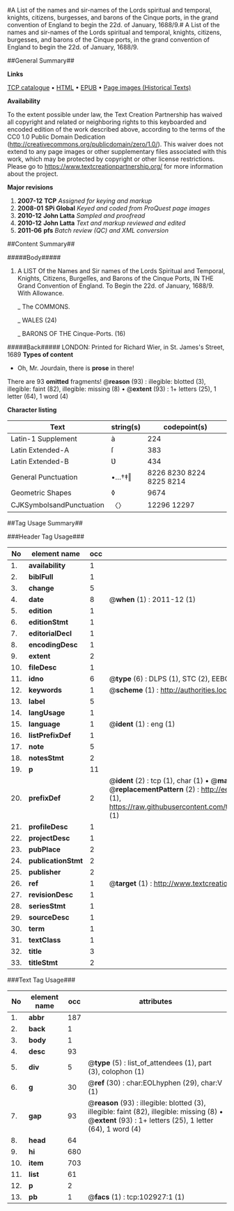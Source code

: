 #A List of the names and sir-names of the Lords spiritual and temporal, knights, citizens, burgesses, and barons of the Cinque ports, in the grand convention of England to begin the 22d. of January, 1688/9.#
A List of the names and sir-names of the Lords spiritual and temporal, knights, citizens, burgesses, and barons of the Cinque ports, in the grand convention of England to begin the 22d. of January, 1688/9.

##General Summary##

**Links**

[TCP catalogue](http://www.ota.ox.ac.uk/tcp/)  • 
[HTML](http://tei.it.ox.ac.uk/tcp/Texts-HTML/free/A48/A48669.html)  • 
[EPUB](http://tei.it.ox.ac.uk/tcp/Texts-EPUB/free/A48/A48669.epub) • 
[Page images (Historical Texts)](https://historicaltexts.jisc.ac.uk/eebo-14919349e)

**Availability**

To the extent possible under law, the Text Creation Partnership has waived all copyright and related or neighboring rights to this keyboarded and encoded edition of the work described above, according to the terms of the CC0 1.0 Public Domain Dedication (http://creativecommons.org/publicdomain/zero/1.0/). This waiver does not extend to any page images or other supplementary files associated with this work, which may be protected by copyright or other license restrictions. Please go to https://www.textcreationpartnership.org/ for more information about the project.

**Major revisions**

1. __2007-12__ __TCP__ *Assigned for keying and markup*
1. __2008-01__ __SPi Global__ *Keyed and coded from ProQuest page images*
1. __2010-12__ __John Latta__ *Sampled and proofread*
1. __2010-12__ __John Latta__ *Text and markup reviewed and edited*
1. __2011-06__ __pfs__ *Batch review (QC) and XML conversion*

##Content Summary##

#####Body#####

1. A LIST Of the Names and Sir names of the Lords Spiritual and Temporal, Knights, Citizens, Burgeſſes, and Barons of the Cinque Ports, IN THE Grand Convention of England. To Begin the 22d. of January, 1688/9. With Allowance.

    _ The COMMONS.

    _ WALES (24)

    _ BARONS OF THE Cinque-Ports. (16)

#####Back#####
LONDON: Printed for Richard Wier, in St. James's Street, 1689
**Types of content**

  * Oh, Mr. Jourdain, there is **prose** in there!

There are 93 **omitted** fragments! 
 @__reason__ (93) : illegible: blotted (3), illegible: faint (82), illegible: missing (8)  •  @__extent__ (93) : 1+ letters (25), 1 letter (64), 1 word (4)

**Character listing**


|Text|string(s)|codepoint(s)|
|---|---|---|
|Latin-1 Supplement|à|224|
|Latin Extended-A|ſ|383|
|Latin Extended-B|Ʋ|434|
|General Punctuation|•…†‡‖|8226 8230 8224 8225 8214|
|Geometric Shapes|◊|9674|
|CJKSymbolsandPunctuation|〈〉|12296 12297|

##Tag Usage Summary##

###Header Tag Usage###

|No|element name|occ|attributes|
|---|---|---|---|
|1.|__availability__|1||
|2.|__biblFull__|1||
|3.|__change__|5||
|4.|__date__|8| @__when__ (1) : 2011-12 (1)|
|5.|__edition__|1||
|6.|__editionStmt__|1||
|7.|__editorialDecl__|1||
|8.|__encodingDesc__|1||
|9.|__extent__|2||
|10.|__fileDesc__|1||
|11.|__idno__|6| @__type__ (6) : DLPS (1), STC (2), EEBO-CITATION (1), OCLC (1), VID (1)|
|12.|__keywords__|1| @__scheme__ (1) : http://authorities.loc.gov/ (1)|
|13.|__label__|5||
|14.|__langUsage__|1||
|15.|__language__|1| @__ident__ (1) : eng (1)|
|16.|__listPrefixDef__|1||
|17.|__note__|5||
|18.|__notesStmt__|2||
|19.|__p__|11||
|20.|__prefixDef__|2| @__ident__ (2) : tcp (1), char (1)  •  @__matchPattern__ (2) : ([0-9\-]+):([0-9IVX]+) (1), (.+) (1)  •  @__replacementPattern__ (2) : http://eebo.chadwyck.com/downloadtiff?vid=$1&page=$2 (1), https://raw.githubusercontent.com/textcreationpartnership/Texts/master/tcpchars.xml#$1 (1)|
|21.|__profileDesc__|1||
|22.|__projectDesc__|1||
|23.|__pubPlace__|2||
|24.|__publicationStmt__|2||
|25.|__publisher__|2||
|26.|__ref__|1| @__target__ (1) : http://www.textcreationpartnership.org/docs/. (1)|
|27.|__revisionDesc__|1||
|28.|__seriesStmt__|1||
|29.|__sourceDesc__|1||
|30.|__term__|1||
|31.|__textClass__|1||
|32.|__title__|3||
|33.|__titleStmt__|2||


###Text Tag Usage###

|No|element name|occ|attributes|
|---|---|---|---|
|1.|__abbr__|187||
|2.|__back__|1||
|3.|__body__|1||
|4.|__desc__|93||
|5.|__div__|5| @__type__ (5) : list_of_attendees (1), part (3), colophon (1)|
|6.|__g__|30| @__ref__ (30) : char:EOLhyphen (29), char:V (1)|
|7.|__gap__|93| @__reason__ (93) : illegible: blotted (3), illegible: faint (82), illegible: missing (8)  •  @__extent__ (93) : 1+ letters (25), 1 letter (64), 1 word (4)|
|8.|__head__|64||
|9.|__hi__|680||
|10.|__item__|703||
|11.|__list__|61||
|12.|__p__|2||
|13.|__pb__|1| @__facs__ (1) : tcp:102927:1 (1)|
